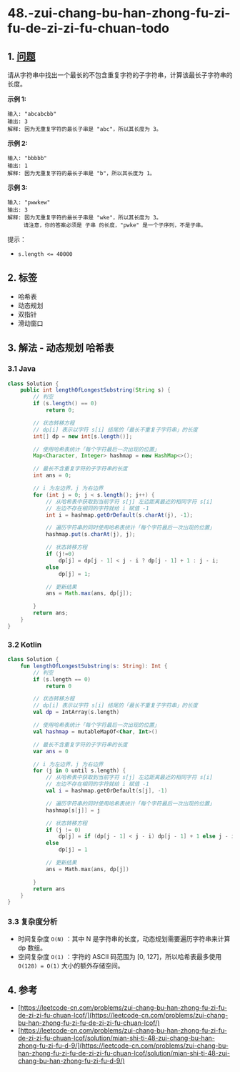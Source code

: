 # 48.-zui-chang-bu-han-zhong-fu-zi-fu-de-zi-zi-fu-chuan-todo

## 1. [问题](https://leetcode-cn.com/problems/zui-chang-bu-han-zhong-fu-zi-fu-de-zi-zi-fu-chuan-lcof/)

请从字符串中找出一个最长的不包含重复字符的子字符串，计算该最长子字符串的长度。

**示例 1:**

```text
输入: "abcabcbb"
输出: 3 
解释: 因为无重复字符的最长子串是 "abc"，所以其长度为 3。
```

**示例 2:**

```text
输入: "bbbbb"
输出: 1
解释: 因为无重复字符的最长子串是 "b"，所以其长度为 1。
```

**示例 3:**

```text
输入: "pwwkew"
输出: 3
解释: 因为无重复字符的最长子串是 "wke"，所以其长度为 3。
     请注意，你的答案必须是 子串 的长度，"pwke" 是一个子序列，不是子串。
```

提示：

* `s.length <= 40000`

## 2. 标签

* 哈希表
* 动态规划
* 双指针
* 滑动窗口

## 3. 解法 - 动态规划 哈希表

### 3.1 Java

```java
class Solution {
    public int lengthOfLongestSubstring(String s) {
        // 判空
        if (s.length() == 0)
            return 0;

        // 状态转移方程
        // dp[i] 表示以字符 s[i] 结尾的「最长不重复子字符串」的长度
        int[] dp = new int[s.length()];

        // 使用哈希表统计「每个字符最后一次出现的位置」
        Map<Character, Integer> hashmap = new HashMap<>();

        // 最长不含重复字符的子字符串的长度
        int ans = 0;

        // i 为左边界，j 为右边界
        for (int j = 0; j < s.length(); j++) {
            // 从哈希表中获取到当前字符 s[j] 左边距离最近的相同字符 s[i]
            // 左边不存在相同的字符就给 i 赋值 -1
            int i = hashmap.getOrDefault(s.charAt(j), -1);

            // 遍历字符串的同时使用哈希表统计「每个字符最后一次出现的位置」
            hashmap.put(s.charAt(j), j);

            // 状态转移方程
            if (j!=0)
                dp[j] = dp[j - 1] < j - i ? dp[j - 1] + 1 : j - i;
            else
                dp[j] = 1;

            // 更新结果
            ans = Math.max(ans, dp[j]);

        }
        return ans;
    }
}

```

### 3.2 Kotlin

```kotlin
class Solution {
    fun lengthOfLongestSubstring(s: String): Int {
        // 判空
        if (s.length == 0)
            return 0

        // 状态转移方程
        // dp[i] 表示以字符 s[i] 结尾的「最长不重复子字符串」的长度
        val dp = IntArray(s.length)

        // 使用哈希表统计「每个字符最后一次出现的位置」
        val hashmap = mutableMapOf<Char, Int>()

        // 最长不含重复字符的子字符串的长度
        var ans = 0

        // i 为左边界，j 为右边界
        for (j in 0 until s.length) {
            // 从哈希表中获取到当前字符 s[j] 左边距离最近的相同字符 s[i]
            // 左边不存在相同的字符就给 i 赋值 -1
            val i = hashmap.getOrDefault(s[j], -1)

            // 遍历字符串的同时使用哈希表统计「每个字符最后一次出现的位置」
            hashmap[s[j]] = j

            // 状态转移方程
            if (j != 0)
                dp[j] = if (dp[j - 1] < j - i) dp[j - 1] + 1 else j - i
            else
                dp[j] = 1

            // 更新结果
            ans = Math.max(ans, dp[j])

        }
        return ans
    }
}
```

### 3.3 复杂度分析

* 时间复杂度 `O(N)` ：其中 N 是字符串的长度，动态规划需要遍历字符串来计算 dp 数组。
* 空间复杂度 `O(1)` ：字符的 ASCII 码范围为 \[0, 127\]，所以哈希表最多使用 `O(128) = O(1)` 大小的额外存储空间。

## 4. 参考

* [https://leetcode-cn.com/problems/zui-chang-bu-han-zhong-fu-zi-fu-de-zi-zi-fu-chuan-lcof/](https://leetcode-cn.com/problems/zui-chang-bu-han-zhong-fu-zi-fu-de-zi-zi-fu-chuan-lcof/)
* [https://leetcode-cn.com/problems/zui-chang-bu-han-zhong-fu-zi-fu-de-zi-zi-fu-chuan-lcof/solution/mian-shi-ti-48-zui-chang-bu-han-zhong-fu-zi-fu-d-9/](https://leetcode-cn.com/problems/zui-chang-bu-han-zhong-fu-zi-fu-de-zi-zi-fu-chuan-lcof/solution/mian-shi-ti-48-zui-chang-bu-han-zhong-fu-zi-fu-d-9/)

